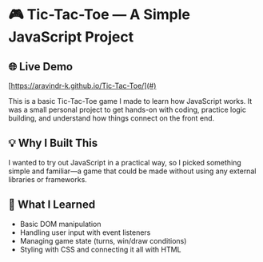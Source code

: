 # 🎮 Tic-Tac-Toe — A Simple JavaScript Project

## 🌐 Live Demo
[https://aravindr-k.github.io/Tic-Tac-Toe/](#)  

This is a basic Tic-Tac-Toe game I made to learn how JavaScript works. It was a small personal project to get hands-on with coding, practice logic building, and understand how things connect on the front end.

## 💡 Why I Built This
I wanted to try out JavaScript in a practical way, so I picked something simple and familiar—a game that could be made without using any external libraries or frameworks.

## 🧠 What I Learned
- Basic DOM manipulation
- Handling user input with event listeners
- Managing game state (turns, win/draw conditions)
- Styling with CSS and connecting it all with HTML


